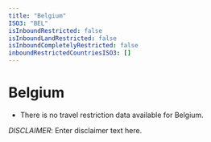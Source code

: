 ```yaml
---
title: "Belgium"
ISO3: "BEL"
isInboundRestricted: false
isInboundLandRestricted: false
isInboundCompletelyRestricted: false
inboundRestrictedCountriesISO3: []
---
```


# Belgium

* There is no travel restriction data available for Belgium.

*DISCLAIMER*: Enter disclaimer text here.
